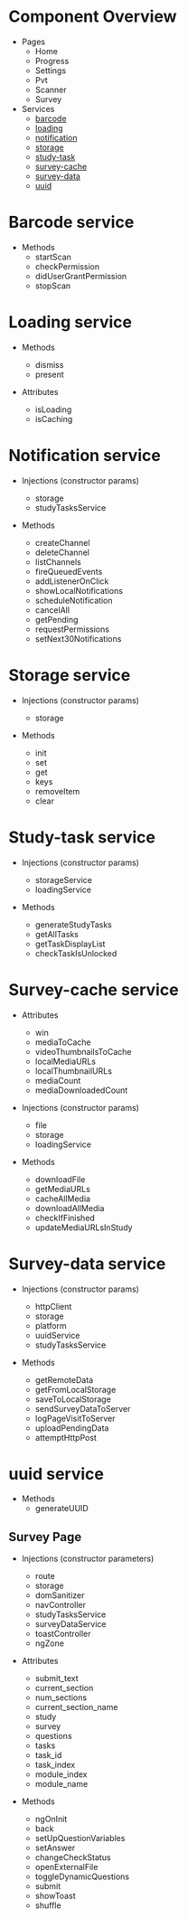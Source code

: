 # Component Overview

- Pages
    - Home
    - Progress
    - Settings
    - Pvt
    - Scanner
    - Survey
- Services
    - [barcode](#barcode-service)
    - [loading](#loading-service)
    - [notification](#notification-service)
    - [storage](#storage-service)
    - [study-task](#study-task-service)
    - [survey-cache](#survey-cache-service)
    - [survey-data](#survey-data-service)
    - [uuid](#uuid-service)

# Barcode service

- Methods
    - startScan
    - checkPermission
    - didUserGrantPermission
    - stopScan

# Loading service

- Methods
    - dismiss
    - present

- Attributes
    - isLoading
    - isCaching

# Notification service

- Injections (constructor params)
    - storage
    - studyTasksService

- Methods
    - createChannel
    - deleteChannel
    - listChannels
    - fireQueuedEvents
    - addListenerOnClick
    - showLocalNotifications
    - scheduleNotification
    - cancelAll
    - getPending
    - requestPermissions
    - setNext30Notifications

# Storage service

- Injections (constructor params)
    - storage

- Methods
    - init
    - set
    - get
    - keys
    - removeItem
    - clear

# Study-task service

- Injections (constructor params)
    - storageService
    - loadingService

- Methods
    - generateStudyTasks
    - getAllTasks
    - getTaskDisplayList
    - checkTaskIsUnlocked

# Survey-cache service

- Attributes
    - win
    - mediaToCache
    - videoThumbnailsToCache
    - localMediaURLs
    - localThumbnailURLs
    - mediaCount
    - mediaDownloadedCount

- Injections (constructor params)
    - file
    - storage
    - loadingService

- Methods
    - downloadFile
    - getMediaURLs
    - cacheAllMedia
    - downloadAllMedia
    - checkIfFinished
    - updateMediaURLsInStudy

# Survey-data service

- Injections (constructor params)
    - httpClient
    - storage
    - platform
    - uuidService
    - studyTasksService

- Methods
    - getRemoteData
    - getFromLocalStorage
    - saveToLocalStorage
    - sendSurveyDataToServer
    - logPageVisitToServer
    - uploadPendingData
    - attemptHttpPost

# uuid service

- Methods
    - generateUUID

## Survey Page

- Injections (constructor parameters)
    - route
    - storage
    - domSanitizer
    - navController
    - studyTasksService
    - surveyDataService
    - toastController
    - ngZone
- Attributes
    - submit_text
    - current_section
    - num_sections
    - current_section_name
    - study
    - survey
    - questions
    - tasks
    - task_id
    - task_index
    - module_index
    - module_name

- Methods
    - ngOnInit
    - back
    - setUpQuestionVariables
    - setAnswer
    - changeCheckStatus
    - openExternalFile
    - toggleDynamicQuestions
    - submit
    - showToast
    - shuffle
